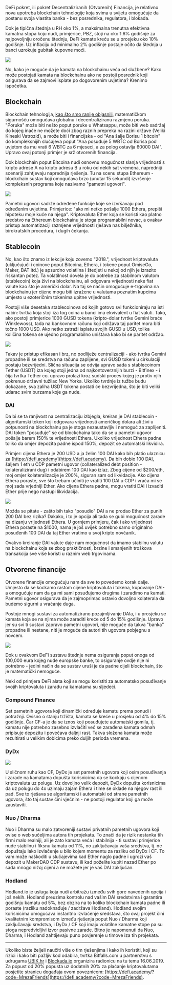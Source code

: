DeFi pokret, ili pokret Decentraliziranih (Otvorenih) Financija, je relativno nova upotreba blockchain tehnologije koja svima u svijetu omogućuje da postanu svoja vlastita banka - bez posrednika, regulatora, i blokada. 

Dok je tipična štednja u RH oko 1%, a maksimalna trenutna efektivna kamatna stopa koju nudi, primjerice, PBZ, stoji na oko 1.6% godišnje za najpovoljniju oročenu štednju, DeFi kamate kreću se u prosjeku oko 10% godišnje. Uz inflaciju od minimalno 2% godišnje postaje očito da štednja u banci uzrokuje gubitak kupovne moći. 

![](../img/kupovna.png)

No, kako je moguće da je kamata na blockchainu veća od službene? Kako može postojati kamata na blockchainu ako ne postoji posrednik koji osigurava da se zajmovi isplate po dogovorenim uvjetima? Krenimo ispočetka.

## Blockchain

Blockchain tehnologija, [kao što smo ranije objasnili](https://bitfalls.com/hr/2017/08/20/blockchain-explained-blockchain-works/), matematičkom sigurnošću omogućava globalnu i decentraliziranu razmjenu poruka. "Poruka" može biti nešto poput poruke u Whatsappu, može biti web sadržaj do kojeg inače ne možete doći zbog raznih prepreka na razini države (Veliki Kineski Vatrozid), a može biti i financijska - od "Ana šalje Borisu 1 bitcoin" do kompleksnijih slučajeva poput "Ana posuđuje 5 WBTC od Borisa pod uvjetom da mu vrati 6 WBTC za 6 mjeseci, a za polog ostavlja 60000 DAI". Upravo ovaj potonji primjer je srž otvorenih financija.

Dok blockchain poput Bitcoina nudi osnovnu mogućnost slanja vrijednosti s kripto adrese A na kripto adresu B u roku od nekih sat vremena, napredniji scenariji zahtjevaju naprednija rješenja. Tu na scenu stupa Ethereum - blockchain sustav koji omogućava brzo (unutar 15 sekundi) izvršenje kompleksnih programa koje nazivamo "pametni ugovori".

![](../img/sc.png)

Pametni ugovori sadrže određene funkcije koje se izvršavaju pod određenim uvjetima. Primjerice: "ako mi netko pošalje 1000 Ethera, prepiši hipoteku moje kuće na njega". Kriptovaluta Ether koja se koristi kao platno sredstvo na Ethereum blockchainu je stoga programabilni novac, a ovakav pristup automatizaciji razmjene vrijednosti rješava nas bilježnika, birokratskih procedura, i dugih čekanja.

## Stablecoin

No, kao što znamo iz lekcije koju zovemo "2018.", vrijednost kriptovaluta (uključujući i coinove poput Bitcoina, Ethera, i tokene poput OmiseGo, Maker, BAT itd.) je apsurdno volatilna i štedjeti u nekoj od njih je izrazito riskantan potez. Ta volatilnost dovela je do potrebe za stabilnom valutom (stablecoin) koja živi na blockchainu, ali odgovara vrijednosti neke fiat valute kao što je američki dolar. Na taj se način omogućuje e-trgovina na blockchainu jer cijene mogu biti izražene u valutama poznatim kupcima umjesto u ezoteričnim tokenima upitne vrijednosti.

Postoji više desetaka stablecoinova od kojih gotovo svi funkcioniraju na isti način: tvrtka koja stoji iza tog coina u banci ima ekvivalent u fiat valuti. Tako, ako postoji primjerice 1000 GUSD tokena (kripto-dolar tvrtke Gemini braće Winklewoss), tada na bankovnom računu koji održava taj paritet mora biti točno 1000 USD. Ako netko zatraži isplatu svojih GUSD u USD, tolika količina tokena se ujedno programabilno uništava kako bi se paritet održao.

![](../img/stbl.png)

Takav je pristup efikasan i brz, no podliježe centralizaciji - ako tvrtka Gemini propadne ili se sredstva na računu zaplijene, svi GUSD tokeni u cirkulaciji postaju bezvrijedni. Slična situacija se odvija upravo sada s stablecoinom Tether (USDT) iza kojeg stoji jedna od najkontoverznijih burzi - Bitfinex - i čija tvrtka Tether co. upravo prolazi kroz sudski proces kojeg je protiv njih pokrenuo državni tužilac New Yorka. Ukoliko tvrdnje iz tužbe budu dokazane, sva zaliha USDT tokena postati će bezvrijedna, što je biti veliki udarac svim burzama koje ga nude.

### DAI

Da bi se ta ranjivost na centralizaciju izbjegla, kreiran je DAI stablecoin - algoritamski token koji odgovara vrijednosti američkog dolara ali živi u potpunosti na blockchainu pa je stoga nezaustavljiv i nemoguć za zaplijeniti. DAI token "posuđuje" se od blockchaina tako da se u pametni ugovor pošalje barem 150% te vrijednosti Ethera. Ukoliko vrijednost Ethera padne toliko da omjer depozita padne ispod 150%, depozit se automatski likvidira.

Primjer: cijena Ethera je 200 USD a ja želim 100 DAI kako bih platio ulaznicu za [https://defi.academy](https://defi.academy). Da bih dobio 100 DAI, šaljem 1 eth u CDP pametni ugovor (collateralized debt position - kolateralizirani dug) i odabirem 100 DAI kao izlaz. Zbog cijene od $200/eth, moj omjer kolateralizacije je 200%, siguran sam od likvidacije. Ako cijena Ethera poraste, sve što trebam učiniti je vratiti 100 DAI u CDP i vraća mi se moj sada vrjedniji Ether. Ako cijena Ethera padne, mogu vratiti DAI i izvaditi Ether prije nego nastupi likvidacija.

![](../img/cdp.png)

Možda se pitate - zašto bih tako "posudio" DAI a ne prodao Ether za punih 200 DAI bez rizika? Dakako, i to je opcija ali tada se gubi mogućnost zarade na dizanju vrijednosti Ethera. U gornjem primjeru, čak i ako vrijednost Ethera poraste na $1000, nama je još uvijek potrebno samo originalno posuđenih 100 DAI da taj Ether vratimo u svoj kripto novčanik.

Ovakvo kreiranje DAI valute daje nam mogućnost da imamo stabilnu valutu na blockchainu koja se zbog praktičnosti, brzine i smanjenih troškova transakcija sve više koristi u raznim web trgovinama.

## Otvorene financije

Otvorene financije omogućuju nam da sve to povedemo korak dalje. Umjesto da se kockamo rastom cijene kriptovaluta i tokena, kupovanje DAI-a omogućuje nam da ga mi sami posuđujemo drugima i zaradimo na kamati. Pametni ugovor osigurava da je zajmoprimac ostavio dovoljno kolaterala da budemo sigurni u vraćanje duga.

Postoje mnogi sustavi za automatizirano pozajmljivanje DAIa, i u prosjeku se kamata koja se na njima može zaraditi kreće od 5 do 15% godišnje. Upravo jer su svi ti sustavi zapravo pametni ugovori, nije moguće da takva "banka" propadne ili nestane, niti je moguće da autori tih ugovora pobjegnu s novcem.

![](../img/dharma.png)

Dok u ovakvom DeFi sustavu štednje nema osiguranja poput onoga od 100,000 eura kojeg nude europske banke, to osiguranje ovdje nije ni potrebno - jedini način da se sustav uruši je da padne cijeli blockchain, što je matematički nemoguće.

Neki od primjera DeFi alata koji se mogu koristiti za automatsko posuđivanje svojih kriptovaluta i zaradu na kamatama su sljedeći.

### Compound Finance

Set pametnih ugovora koji dinamički određuje kamatu prema ponudi i potražnji. Ovisno o stanju tržišta, kamata se kreće u prosjeku od 4% do 15% godišnje. Čar CF-a je da se iznos koji posuđujete automatski gomila, tj. kamatu nije potrebno zasebno izvlačiti već se zarađena kamata odmah pripisuje depozitu i povećava daljnji rast. Takva složena kamata može rezultirati u velikim dobicima preko duljih perioda vremena.

### DyDx

![](../img/dydx.png)

U sličnom ruhu kao CF, DyDx je set pametnih ugovora koji osim posuđivanja i zarade na kamatama dopušta korisnicima da se kockaju s cijenom kriptovaluta uz polugu. Uz dovoljno velik depozit, DyDx dopušta korisnicima da uz polugu do 4x uzimaju zajam Ethera i time se oklade na njegov rast ili pad. Sve to rješava se algoritamski i automatski od strane pametnih ugovora, što taj sustav čini vječnim - ne postoji regulator koji ga može zaustaviti.

### Nuo / Dharma

Nuo i Dharma su malo zatvoreniji sustavi privatnih pametnih ugovora koji ovise o web sučeljima autora tih projekata. To znači da je rizik nestanka tih firmi malo realniji, ali je zato kamata veća i stabilnija - ti sustavi primjerice nude stabilnu i fiksnu kamatu od 11%, no zaključavaju vaša sredstva, tj. ne dopuštaju lako izvlačenje u bilo kojem momentu za razliku od DyDx i CF. To vam može naškoditi u slučajevima kad Ether naglo padne i ugrozi vaš depozit u MakerDAO CDP sustavu, ili kad poželite kupiti nazad Ether po sada mnogo nižoj cijeni a ne možete jer je vaš DAI zaključan.

### Hodland

Hodland.io je usluga koja nudi arbitražu između svih gore navedenih opcija i još nekih. Hodland preuzima kontrolu nad vašim DAI sredstvima i garantira godišnju kamatu od 5%, bez obzira na to koliko blockchain kamata padne ili poraste (razliku nadoknađuje / zadržava Hodland). Hodland svojim korisnicima omogućava instantno izvlačenje sredstava, što ovaj projekt čini kvalitetnim kompromisom između rješenja poput Nuo / Dharma koji zaključavaju sredstva, i DyDx / CF koji imaju volatilne kamatne stope pa su stoga nepredvidljivi izvor pasivne zarade. Bitno je napomenuti da Nuo, Dharma, i Hodland zahtijevaju puno povjerenje u timove iza tih projekata.

---

Ukoliko biste željeli naučiti više o tim rješenjima i kako ih koristiti, koji su rizici i kako biti pažljiv kod odabira, tvrtka Bitfalls.com u partnerstvu s udrugama [UBIK.hr](https://ubik.hr) i [Blockada.io](https://blockada.io) organizira radionicu na tu temu 16.06.2019. Za popust od 20% popusta uz dodatnih 20% za plaćanje kriptovalutama posjetite stranicu događaja ovom poveznicom: [https://defi.academy/?code=MrezaFriends](https://defi.academy/?code=MrezaFriends).